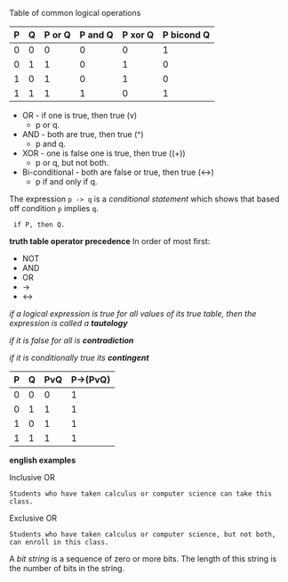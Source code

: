 Table of common logical operations

|P|Q|P or Q|P and Q|P xor Q|P bicond Q|
|-|-|------|-------|-------|----------|
|0|0|0     |0      |0      |1         |
|0|1|1     |0      |1      |0         |
|1|0|1     |0      |1      |0         |
|1|1|1     |1      |0      |1         |

- OR - if one is true, then true (v)
  - p or q.
- AND - both are true, then true (^)
  - p and q.
- XOR - one is false one is true, then true ((+))
  - p or q, but not both.
- Bi-conditional - both are false or true, then true (<->)
  - p if and only if q.

The expression `p -> q` is a *conditional statement* which shows that based off condition `p` implies `q`.

     if P, then Q.

**truth table operator precedence**
In order of most first:
- NOT
- AND
- OR
- ->
- <->

*if a logical expression is true for all values of its true table, then the expression is called a **tautology***

*if it is false for all is **contradiction***

*if it is conditionally true its **contingent***

|P|Q|PvQ|P->(PvQ)|
|-|-|---|--------|
|0|0|0  |1       |
|0|1|1  |1       |
|1|0|1  |1       |
|1|1|1  |1       |

**english examples**

Inclusive OR

    Students who have taken calculus or computer science can take this class.

Exclusive OR

    Students who have taken calculus or computer science, but not both, can enroll in this class.

A *bit string* is a sequence of zero or more bits. The length of this string is the number of bits in the string.
